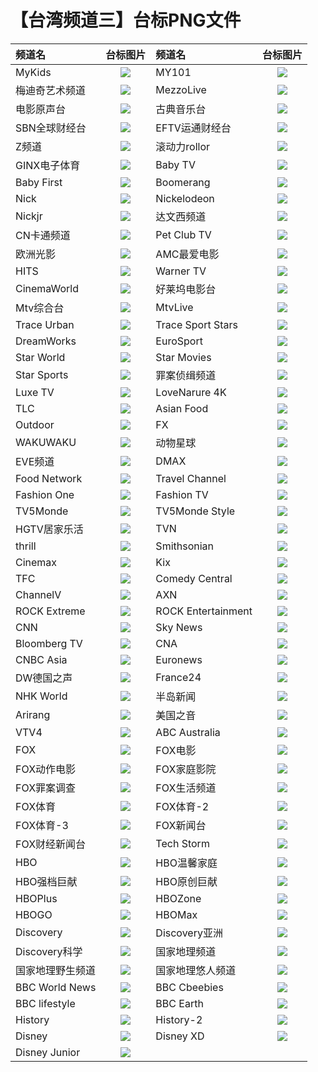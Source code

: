 # 【台湾频道三】台标PNG文件
|频道名|台标图片|频道名|台标图片|
|:---|:---:|:---|:---:|
|MyKids|<img src="https://raw.githubusercontent.com/liuyilong80880/tvlog/main/img/Mykids.png">|MY101|<img src="https://raw.githubusercontent.com/liuyilong80880/tvlog/main/img/MY101.png">|
|梅迪奇艺术频道|<img src="https://raw.githubusercontent.com/liuyilong80880/tvlog/main/img/Mediciarts.png">|MezzoLive|<img src="https://raw.githubusercontent.com/liuyilong80880/tvlog/main/img/mezzolive.png">|
|电影原声台|<img src="https://raw.githubusercontent.com/liuyilong80880/tvlog/main/img/cmusic.png">|古典音乐台|<img src="https://raw.githubusercontent.com/liuyilong80880/tvlog/main/img/classical.png">|
|SBN全球财经台|<img src="https://raw.githubusercontent.com/liuyilong80880/tvlog/main/img/SBNcaijing.png">|EFTV运通财经台|<img src="https://raw.githubusercontent.com/liuyilong80880/tvlog/main/img/EFTVcaijing.png">|
|Z频道|<img src="https://raw.githubusercontent.com/liuyilong80880/tvlog/main/img/Zpindao.png">|滚动力rollor|<img src="https://raw.githubusercontent.com/liuyilong80880/tvlog/main/img/rollor.png">|
|GINX电子体育|<img src="https://raw.githubusercontent.com/liuyilong80880/tvlog/main/img/GINXesport.png">|Baby TV|<img src="https://raw.githubusercontent.com/liuyilong80880/tvlog/main/img/BabyTV.png">|
|Baby First|<img src="https://raw.githubusercontent.com/liuyilong80880/tvlog/main/img/BabyFirst.png">|Boomerang|<img src="https://raw.githubusercontent.com/liuyilong80880/tvlog/main/img/Boomerang.png">|
|Nick|<img src="https://raw.githubusercontent.com/liuyilong80880/tvlog/main/img/Nick.png">|Nickelodeon|<img src="https://raw.githubusercontent.com/liuyilong80880/tvlog/main/img/Nickelodeon.png">|
|Nickjr|<img src="https://raw.githubusercontent.com/liuyilong80880/tvlog/main/img/Nickjr.png">|达文西频道|<img src="https://raw.githubusercontent.com/liuyilong80880/tvlog/main/img/DaVinci.png">|
|CN卡通频道|<img src="https://raw.githubusercontent.com/liuyilong80880/tvlog/main/img/CNCartoon.png">|Pet Club TV|<img src="https://raw.githubusercontent.com/liuyilong80880/tvlog/main/img/PetClubTV.png">|
|欧洲光影|<img src="https://raw.githubusercontent.com/liuyilong80880/tvlog/main/img/MyCinema.png">|AMC最爱电影|<img src="https://raw.githubusercontent.com/liuyilong80880/tvlog/main/img/AMCMovies.png">|
|HITS|<img src="https://raw.githubusercontent.com/liuyilong80880/tvlog/main/img/HITS.png">|Warner TV|<img src="https://raw.githubusercontent.com/liuyilong80880/tvlog/main/img/WarnerTV.png">|
|CinemaWorld|<img src="https://raw.githubusercontent.com/liuyilong80880/tvlog/main/img/CinemaWorld.png">|好莱坞电影台|<img src="https://raw.githubusercontent.com/liuyilong80880/tvlog/main/img/Hollywood.png">|
|Mtv综合台|<img src="https://raw.githubusercontent.com/liuyilong80880/tvlog/main/img/MTV.png">|MtvLive|<img src="https://raw.githubusercontent.com/liuyilong80880/tvlog/main/img/MTVLive.png">|
|Trace Urban|<img src="https://raw.githubusercontent.com/liuyilong80880/tvlog/main/img/TraceUrban.png">|Trace Sport Stars|<img src="https://raw.githubusercontent.com/liuyilong80880/tvlog/main/img/TraceSport.png">|
|DreamWorks|<img src="https://raw.githubusercontent.com/liuyilong80880/tvlog/main/img/DreamWorks.png">|EuroSport|<img src="https://raw.githubusercontent.com/liuyilong80880/tvlog/main/img/EuroSport.png">|
|Star World|<img src="https://raw.githubusercontent.com/liuyilong80880/tvlog/main/img/StarWorld.png">|Star Movies|<img src="https://raw.githubusercontent.com/liuyilong80880/tvlog/main/img/StarMovies.png">|
|Star Sports|<img src="https://raw.githubusercontent.com/liuyilong80880/tvlog/main/img/StarSports.png">|罪案侦缉频道|<img src="https://raw.githubusercontent.com/liuyilong80880/tvlog/main/img/Crimeplus.png">|
|Luxe TV|<img src="https://raw.githubusercontent.com/liuyilong80880/tvlog/main/img/LuxeTV.png">|LoveNarure 4K|<img src="https://raw.githubusercontent.com/liuyilong80880/tvlog/main/img/LoveNarure4K.png">|
|TLC|<img src="https://raw.githubusercontent.com/liuyilong80880/tvlog/main/img/TLCTV.png">|Asian Food|<img src="https://raw.githubusercontent.com/liuyilong80880/tvlog/main/img/AsianFood.png">|
|Outdoor|<img src="https://raw.githubusercontent.com/liuyilong80880/tvlog/main/img/Outdoor.png">|FX|<img src="https://raw.githubusercontent.com/liuyilong80880/tvlog/main/img/FXTV.png">|
|WAKUWAKU|<img src="https://raw.githubusercontent.com/liuyilong80880/tvlog/main/img/WAKUWAKU.png">|动物星球|<img src="https://raw.githubusercontent.com/liuyilong80880/tvlog/main/img/animalplanet.png">|
|EVE频道|<img src="https://raw.githubusercontent.com/liuyilong80880/tvlog/main/img/eve.png">|DMAX|<img src="https://raw.githubusercontent.com/liuyilong80880/tvlog/main/img/DMAX.png">|
|Food Network|<img src="https://raw.githubusercontent.com/liuyilong80880/tvlog/main/img/FoodNetwork.png">|Travel Channel|<img src="https://raw.githubusercontent.com/liuyilong80880/tvlog/main/img/TravelChannel.png">|
|Fashion One|<img src="https://raw.githubusercontent.com/liuyilong80880/tvlog/main/img/FashionOne.png">|Fashion TV|<img src="https://raw.githubusercontent.com/liuyilong80880/tvlog/main/img/FashionTV.png">|
|TV5Monde|<img src="https://raw.githubusercontent.com/liuyilong80880/tvlog/main/img/TV5Monde.png">|TV5Monde Style|<img src="https://raw.githubusercontent.com/liuyilong80880/tvlog/main/img/TV5MondeStyle.png">|
|HGTV居家乐活|<img src="https://raw.githubusercontent.com/liuyilong80880/tvlog/main/img/HGTV.png">|TVN|<img src="https://raw.githubusercontent.com/liuyilong80880/tvlog/main/img/TVNChannel.png">|
|thrill|<img src="https://raw.githubusercontent.com/liuyilong80880/tvlog/main/img/thrill.png">|Smithsonian|<img src="https://raw.githubusercontent.com/liuyilong80880/tvlog/main/img/Smithsonian.png">|
|Cinemax|<img src="https://raw.githubusercontent.com/liuyilong80880/tvlog/main/img/Cinemax.png">|Kix|<img src="https://raw.githubusercontent.com/liuyilong80880/tvlog/main/img/KixTV.png">|
|TFC|<img src="https://raw.githubusercontent.com/liuyilong80880/tvlog/main/img/TFCTV.png">|Comedy Central|<img src="https://raw.githubusercontent.com/liuyilong80880/tvlog/main/img/ComedyCentral.png">|
|ChannelV|<img src="https://raw.githubusercontent.com/liuyilong80880/tvlog/main/img/ChannelV.png">|AXN|<img src="https://raw.githubusercontent.com/liuyilong80880/tvlog/main/img/AXNTV.png">|
|ROCK Extreme|<img src="https://raw.githubusercontent.com/liuyilong80880/tvlog/main/img/ROCKExtreme.png">|ROCK Entertainment|<img src="https://raw.githubusercontent.com/liuyilong80880/tvlog/main/img/ROCKEntertainment.png">|
|CNN|<img src="https://raw.githubusercontent.com/liuyilong80880/tvlog/main/img/CNN.png">|Sky News|<img src="https://raw.githubusercontent.com/liuyilong80880/tvlog/main/img/SkyNews.png">|
|Bloomberg TV|<img src="https://raw.githubusercontent.com/liuyilong80880/tvlog/main/img/BloombergTV.png">|CNA|<img src="https://raw.githubusercontent.com/liuyilong80880/tvlog/main/img/ChannelAsia.png">|
|CNBC Asia|<img src="https://raw.githubusercontent.com/liuyilong80880/tvlog/main/img/CNBCAsia.png">|Euronews|<img src="https://raw.githubusercontent.com/liuyilong80880/tvlog/main/img/Euronews.png">|
|DW德国之声|<img src="https://raw.githubusercontent.com/liuyilong80880/tvlog/main/img/DWChannel.png">|France24|<img src="https://raw.githubusercontent.com/liuyilong80880/tvlog/main/img/France24.png">|
|NHK World|<img src="https://raw.githubusercontent.com/liuyilong80880/tvlog/main/img/NHKWorld.png">|半岛新闻|<img src="https://raw.githubusercontent.com/liuyilong80880/tvlog/main/img/AlJazeera.png">|
|Arirang|<img src="https://raw.githubusercontent.com/liuyilong80880/tvlog/main/img/ArirangTV.png">|美国之音|<img src="https://raw.githubusercontent.com/liuyilong80880/tvlog/main/img/VOATV.png">|
|VTV4|<img src="https://raw.githubusercontent.com/liuyilong80880/tvlog/main/img/VTV4.png">|ABC Australia|<img src="https://raw.githubusercontent.com/liuyilong80880/tvlog/main/img/ABCAustralia.png">|
|FOX|<img src="https://raw.githubusercontent.com/liuyilong80880/tvlog/main/img/FOX.png">|FOX电影|<img src="https://raw.githubusercontent.com/liuyilong80880/tvlog/main/img/FOX1.png">|
|FOX动作电影|<img src="https://raw.githubusercontent.com/liuyilong80880/tvlog/main/img/FOX2.png">|FOX家庭影院|<img src="https://raw.githubusercontent.com/liuyilong80880/tvlog/main/img/FOX3.png">|
|FOX罪案调查|<img src="https://raw.githubusercontent.com/liuyilong80880/tvlog/main/img/FOX4.png">|FOX生活频道|<img src="https://raw.githubusercontent.com/liuyilong80880/tvlog/main/img/FOX5.png">|
|FOX体育|<img src="https://raw.githubusercontent.com/liuyilong80880/tvlog/main/img/FOX6.png">|FOX体育-2|<img src="https://raw.githubusercontent.com/liuyilong80880/tvlog/main/img/FOX7.png">|
|FOX体育-3|<img src="https://raw.githubusercontent.com/liuyilong80880/tvlog/main/img/FOX8.png">|FOX新闻台|<img src="https://raw.githubusercontent.com/liuyilong80880/tvlog/main/img/FOX9.png">|
|FOX财经新闻台|<img src="https://raw.githubusercontent.com/liuyilong80880/tvlog/main/img/FOX10.png">|Tech Storm|<img src="https://raw.githubusercontent.com/liuyilong80880/tvlog/main/img/TechStorm.png">|
|HBO|<img src="https://raw.githubusercontent.com/liuyilong80880/tvlog/main/img/HBO.png">|HBO温馨家庭|<img src="https://raw.githubusercontent.com/liuyilong80880/tvlog/main/img/HBO1.png">|
|HBO强档巨献|<img src="https://raw.githubusercontent.com/liuyilong80880/tvlog/main/img/HBO2.png">|HBO原创巨献|<img src="https://raw.githubusercontent.com/liuyilong80880/tvlog/main/img/HBO3.png">|
|HBOPlus|<img src="https://raw.githubusercontent.com/liuyilong80880/tvlog/main/img/HBO4.png">|HBOZone|<img src="https://raw.githubusercontent.com/liuyilong80880/tvlog/main/img/HBO5.png">|
|HBOGO|<img src="https://raw.githubusercontent.com/liuyilong80880/tvlog/main/img/HBO6.png">|HBOMax|<img src="https://raw.githubusercontent.com/liuyilong80880/tvlog/main/img/HBO7.png">|
|Discovery|<img src="https://raw.githubusercontent.com/liuyilong80880/tvlog/main/img/Discovery.png">|Discovery亚洲|<img src="https://raw.githubusercontent.com/liuyilong80880/tvlog/main/img/Discovery1.png">|
|Discovery科学|<img src="https://raw.githubusercontent.com/liuyilong80880/tvlog/main/img/Discovery2.png">|国家地理频道|<img src="https://raw.githubusercontent.com/liuyilong80880/tvlog/main/img/NATGEO.png">|
|国家地理野生频道|<img src="https://raw.githubusercontent.com/liuyilong80880/tvlog/main/img/NATGEO1.png">|国家地理悠人频道|<img src="https://raw.githubusercontent.com/liuyilong80880/tvlog/main/img/NATGEO2.png">|
|BBC World News|<img src="https://raw.githubusercontent.com/liuyilong80880/tvlog/main/img/BBC1.png">|BBC Cbeebies|<img src="https://raw.githubusercontent.com/liuyilong80880/tvlog/main/img/BBC4.png">|
|BBC lifestyle|<img src="https://raw.githubusercontent.com/liuyilong80880/tvlog/main/img/BBC3.png">|BBC Earth|<img src="https://raw.githubusercontent.com/liuyilong80880/tvlog/main/img/BBC2.png">|
|History|<img src="https://raw.githubusercontent.com/liuyilong80880/tvlog/main/img/History1.png">|History-2|<img src="https://raw.githubusercontent.com/liuyilong80880/tvlog/main/img/History2.png">|
|Disney|<img src="https://raw.githubusercontent.com/liuyilong80880/tvlog/main/img/Disney.png">|Disney XD|<img src="https://raw.githubusercontent.com/liuyilong80880/tvlog/main/img/Disney1.png">|
|Disney Junior|<img src="https://raw.githubusercontent.com/liuyilong80880/tvlog/main/img/Disney2.png">|
